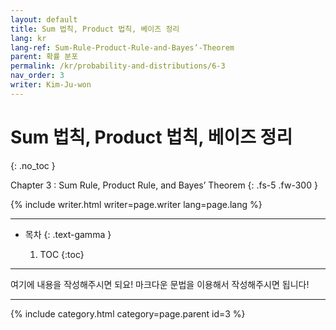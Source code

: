```yaml
---
layout: default
title: Sum 법칙, Product 법칙, 베이즈 정리 
lang: kr
lang-ref: Sum-Rule-Product-Rule-and-Bayes’-Theorem
parent: 확률 분포
permalink: /kr/probability-and-distributions/6-3
nav_order: 3
writer: Kim-Ju-won
---
```


# Sum 법칙, Product 법칙, 베이즈 정리
{: .no_toc }

Chapter 3 : Sum Rule, Product Rule, and Bayes’ Theorem
{: .fs-5 .fw-300 }


{% include writer.html writer=page.writer lang=page.lang %}

---

- 목차
    {: .text-gamma }

    1. TOC
    {:toc}

---
여기에 내용을 작성해주시면 되요! 마크다운 문법을 이용해서 작성해주시면 됩니다!

---
<!-- id = [page_num] -->
{% include category.html category=page.parent id=3 %}

```
